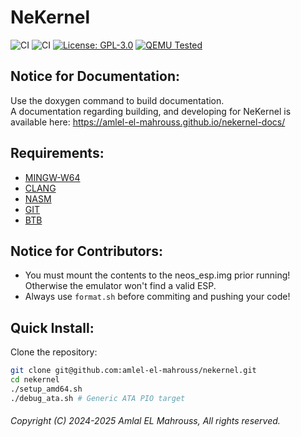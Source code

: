 <!-- Read Me of NeKernel -->

# NeKernel

![CI](https://github.com/amlel-el-mahrouss/nekernel/actions/workflows/boot-pio.yml/badge.svg)
![CI](https://github.com/amlel-el-mahrouss/nekernel/actions/workflows/kernel-ahci.yml/badge.svg)
[![License: GPL-3.0](https://img.shields.io/badge/license-GPL--3.0-blue.svg)](LICENSE)
[![QEMU Tested](https://img.shields.io/badge/QEMU-Tested-success)](#)

## Notice for Documentation:

Use the doxygen command to build documentation.
<br/>
A documentation regarding building, and developing for NeKernel is available here: https://amlel-el-mahrouss.github.io/nekernel-docs/

## Requirements:

- [MINGW-W64](https://www.mingw-w64.org/)
- [CLANG](https://clang.llvm.org/)
- [NASM](https://nasm.us/)
- [GIT](https://git-scm.com/)
- [BTB](https://github.com/amlel-el-mahrouss/btb)

## Notice for Contributors:

- You must mount the contents to the neos_esp.img prior running! Otherwise the emulator won't find a valid ESP.
- Always use `format.sh` before commiting and pushing your code!

## Quick Install:

Clone the repository:

```sh
git clone git@github.com:amlel-el-mahrouss/nekernel.git
cd nekernel
./setup_amd64.sh
./debug_ata.sh # Generic ATA PIO target
```

###### Copyright (C) 2024-2025 Amlal EL Mahrouss, All rights reserved.
